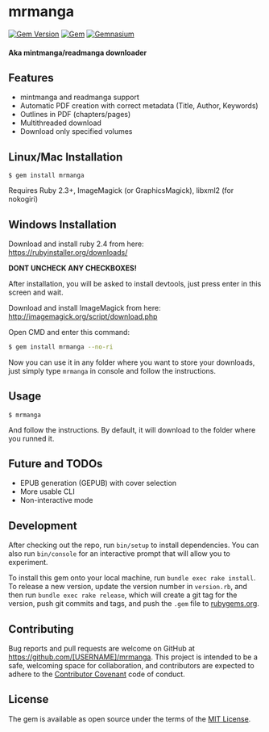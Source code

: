# mrmanga

[![Gem Version](https://badge.fury.io/rb/mrmanga.svg)](https://badge.fury.io/rb/mrmanga)
[![Gem](https://img.shields.io/gem/dtv/mrmanga.svg)]()
[![Gemnasium](https://img.shields.io/gemnasium/4ndv/mrmanga.svg)]()

#### Aka mintmanga/readmanga downloader

## Features

* mintmanga and readmanga support
* Automatic PDF creation with correct metadata (Title, Author, Keywords)
* Outlines in PDF (chapters/pages)
* Multithreaded download
* Download only specified volumes

## Linux/Mac Installation

    $ gem install mrmanga

Requires Ruby 2.3+, ImageMagick (or GraphicsMagick), libxml2 (for nokogiri)

## Windows Installation

Download and install ruby 2.4 from here: https://rubyinstaller.org/downloads/

**DONT UNCHECK ANY CHECKBOXES!**

After installation, you will be asked to install devtools, just press enter in this screen and wait.

Download and install ImageMagick from here: http://imagemagick.org/script/download.php

Open CMD and enter this command:

```bash
$ gem install mrmanga --no-ri
```

Now you can use it in any folder where you want to store your downloads, just simply type `mrmanga` in console and follow the instructions.

## Usage

    $ mrmanga

And follow the instructions. By default, it will download to the folder where you runned it.

## Future and TODOs

* EPUB generation (GEPUB) with cover selection
* More usable CLI
* Non-interactive mode

## Development

After checking out the repo, run `bin/setup` to install dependencies. You can also run `bin/console` for an interactive prompt that will allow you to experiment.

To install this gem onto your local machine, run `bundle exec rake install`. To release a new version, update the version number in `version.rb`, and then run `bundle exec rake release`, which will create a git tag for the version, push git commits and tags, and push the `.gem` file to [rubygems.org](https://rubygems.org).

## Contributing

Bug reports and pull requests are welcome on GitHub at https://github.com/[USERNAME]/mrmanga. This project is intended to be a safe, welcoming space for collaboration, and contributors are expected to adhere to the [Contributor Covenant](http://contributor-covenant.org) code of conduct.


## License

The gem is available as open source under the terms of the [MIT License](http://opensource.org/licenses/MIT).

